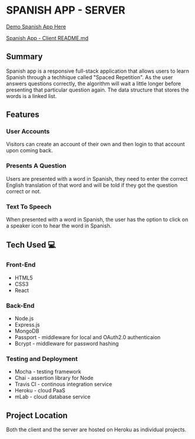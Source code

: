 # SPANISH APP - SERVER

[Demo Spanish App Here](https://spanish-app-client.herokuapp.com/)

[Spanish App - Client README.md](https://github.com/thinkful-ei23/Spanish-Client-Alex-David/edit/master/README.md)

## Summary
Spanish app is a responsive full-stack application that allows users to learn Spanish through a techhique called "Spaced Repetition". As the user answers questions correctly, the algorithm will wait a little longer before presenting that particular question again. The data structure that stores the words is a linked list.

## Features

### User Accounts
Visitors can create an account of their own and then login to that account upon coming back.

### Presents A Question 
Users are presented with a word in Spanish, they need to enter the correct English translation of that word and will be told if they got the question correct or not.

### Text To Speech
When presented with a word in Spanish, the user has the option to click on a speaker icon to hear the word in Spanish.

## Tech Used :computer:

### Front-End
* HTML5
* CSS3
* React

### Back-End
* Node.js
* Express.js
* MongoDB
* Passport - middleware for local and OAuth2.0 authenticaion
* Bcrypt - middleware for password hashing

### Testing and Deployment
* Mocha - testing framework
* Chai - assertion library for Node
* Travis Cl - continous integration service
* Heroku - cloud PaaS
* mLab - cloud database service

## Project Location
Both the client and the server are hosted on Heroku as individual projects.
